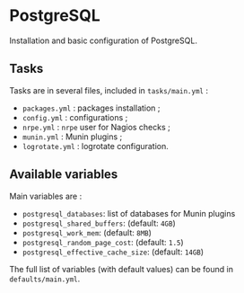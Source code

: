 # PostgreSQL

Installation and basic configuration of PostgreSQL.

## Tasks

Tasks are in several files, included in `tasks/main.yml` :

* `packages.yml` : packages installation ;
* `config.yml` : configurations ;
* `nrpe.yml` : `nrpe` user for Nagios checks ;
* `munin.yml` : Munin plugins ;
* `logrotate.yml` : logrotate configuration.

## Available variables

Main variables are :

* `postgresql_databases`: list of databases for Munin plugins
* `postgresql_shared_buffers`: (default: `4GB`)
* `postgresql_work_mem`: (default: `8MB`)
* `postgresql_random_page_cost`: (default: `1.5`)
* `postgresql_effective_cache_size`: (default: `14GB`)

The full list of variables (with default values) can be found in `defaults/main.yml`.

